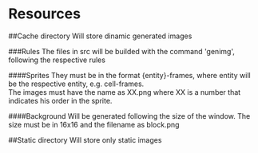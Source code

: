 Resources
===========

##Cache directory
Will store dinamic generated images

###Rules
The files in src will be builded with the command 'genimg', following the respective rules

####Sprites
They must be in the format {entity}-frames, where entity will be the respective entity, e.g. cell-frames.  
The images must have the name as XX.png where XX is a number that indicates his order in the sprite.

####Background
Will be generated following the size of the window. The size must be in 16x16 and the filename as block.png

##Static directory
Will store only static images